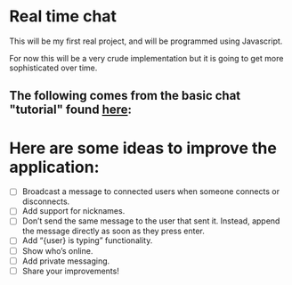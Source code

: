 # Real time chat

This will be my first real project, and will be programmed using Javascript.

For now this will be a very crude implementation but it is going to get more
sophisticated over time.

## The following comes from the basic chat "tutorial" found <a href="https://socket.io/get-started/chat/#homework">here</a>:

# Here are some ideas to improve the application:

- [ ] Broadcast a message to connected users when someone connects or disconnects.
- [ ] Add support for nicknames.
- [ ] Don’t send the same message to the user that sent it. Instead, append the message directly as soon as they press enter.
- [ ] Add “{user} is typing” functionality.
- [ ] Show who’s online.
- [ ] Add private messaging.
- [ ] Share your improvements!
